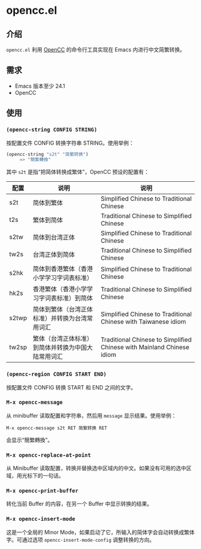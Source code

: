 # opencc.el

## 介绍

`opencc.el` 利用 [OpenCC](https://github.com/BYVoid/OpenCC) 的命令行工具实现在 Emacs 内进行中文简繁转换。

## 需求

- Emacs 版本至少 24.1
- OpenCC

## 使用

### `(opencc-string CONFIG STRING)`

按配置文件 CONFIG 转换字符串 STRING。使用举例：


```el
(opencc-string "s2t" "简繁转换")
     => "簡繁轉換"
```


其中 `s2t` 是指“把简体转换成繁体”，OpenCC 预设的配置有：

| 配置 | 说明 | 说明 |
| --- | --- | --- |
| s2t      | 简体到繁体                                         | Simplified Chinese to Traditional Chinese                                               |
| t2s      | 繁体到简体                                         | Traditional Chinese to Simplified Chinese                                               |
| s2tw     | 简体到台湾正体                                     | Simplified Chinese to Traditional Chinese <Taiwan Standard>                             |
| tw2s     | 台湾正体到简体                                     | Traditional Chinese <Taiwan Standard> to Simplified Chinese                             |
| s2hk     | 简体到香港繁体（香港小学学习字词表标准）           | Simplified Chinese to Traditional Chinese <Hong Kong Standard>                          |
| hk2s     | 香港繁体（香港小学学习字词表标准）到简体           | Traditional Chinese <Hong Kong Standard> to Simplified Chinese                          |
| s2twp    | 简体到繁体（台湾正体标准）并转换为台湾常用词汇     | Simplified Chinese to Traditional Chinese <Taiwan Standard> with Taiwanese idiom        |
| tw2sp    | 繁体（台湾正体标准）到简体并转换为中国大陆常用词汇 | Traditional Chinese <Taiwan Standard> to Simplified Chinese with Mainland Chinese idiom |

### `(opencc-region CONFIG START END)`

按配置文件 CONFIG 转换 START 和 END 之间的文字。

### `M-x opencc-message`

从 minibuffer 读取配置和字符串，然后用 `message` 显示结果。使用举例：

    M-x opencc-message s2t RET 简繁转换 RET

会显示“簡繁轉換”。

### `M-x opencc-replace-at-point`

从 Minibuffer 读取配置，转换并替换选中区域内的中文。如果没有可用的选中区域，用光标下的一句话。

### `M-x opencc-print-buffer`

转化当前 Buffer 的内容，在另一个 Buffer 中显示转换的结果。

### `M-x opencc-insert-mode`

这是一个全局的 Minor Mode，如果启动了它，所输入的简体字会自动转换成繁体字。可通过选项 `opencc-insert-mode-config` 调整转换的方向。

